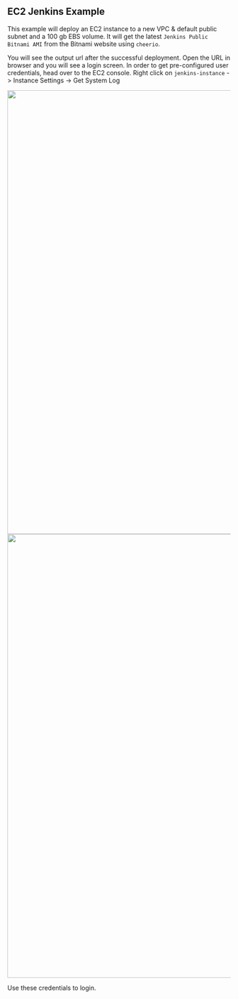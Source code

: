 ## EC2 Jenkins Example
This example will deploy an EC2 instance to a new VPC & default public subnet and a 100 gb EBS volume. It will get the latest `Jenkins Public Bitnami AMI` from the Bitnami website using `cheerio`. 

You will see the output url after the successful deployment. Open the URL in browser and you will see a login screen. In order to get pre-configured user credentials, head over to the EC2 console. Right click on `jenkins-instance` -> Instance Settings -> Get System Log

<img src="https://docs.bitnami.com/images/img/platforms/aws/cm-app-credentials-2.png" width="1000">

<img src="https://docs.bitnami.com/images/img/platforms/aws/cm-app-credentials-3.png" width="1000">

Use these credentials to login.